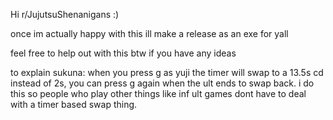 Hi r/JujutsuShenanigans :)

once im actually happy with this ill make a release as an exe for yall

feel free to help out with this btw if you have any ideas

to explain sukuna: when you press g as yuji the timer will swap to a 13.5s cd instead of 2s, you can press g again when the ult ends to swap back. i do this so people who play other things like inf ult games dont have to deal with a timer based swap thing.